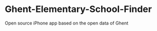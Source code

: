 Ghent-Elementary-School-Finder
==============================

Open source iPhone app based on the open data of Ghent
